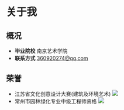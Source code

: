 <!--$layout: doc-->
<!--$lang: zh_CN--> 
<!--$en_US: /English/--> 
<!--$ja_JP: /日本語/-->
<!--#Doc-->
<!--$background-image: Resources/asset-2405301417.jpg -->
<!--$color: #ffffff -->
# 关于我
<!--Doc#-->

<!--#Doc-->
## 概况 
 * **毕业院校** 南京艺术学院
 * **联系方式** 360920274@qq.com
 
## 荣誉

 * 江苏省文化创意设计大赛(建筑及环境艺术)
    ![](https://seedunk.com/badge/ydd-zjj-mc.svg)
 * 常州市园林绿化专业中级工程师资格
    ![](https://seedunk.com/badge/ydd-zj.svg)

 